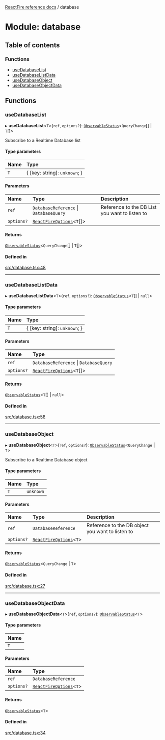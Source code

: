 [ReactFire reference docs](../README.md) / database

# Module: database

## Table of contents

### Functions

- [useDatabaseList](database.md#usedatabaselist)
- [useDatabaseListData](database.md#usedatabaselistdata)
- [useDatabaseObject](database.md#usedatabaseobject)
- [useDatabaseObjectData](database.md#usedatabaseobjectdata)

## Functions

### useDatabaseList

▸ **useDatabaseList**<`T`\>(`ref`, `options?`): [`ObservableStatus`](useObservable.md#observablestatus)<`QueryChange`[] \| `T`[]\>

Subscribe to a Realtime Database list

#### Type parameters

| Name | Type |
| :------ | :------ |
| `T` | { [key: string]: `unknown`;  } |

#### Parameters

| Name | Type | Description |
| :------ | :------ | :------ |
| `ref` | `DatabaseReference` \| `DatabaseQuery` | Reference to the DB List you want to listen to |
| `options?` | [`ReactFireOptions`](../interfaces/index.ReactFireOptions.md)<`T`[]\> |  |

#### Returns

[`ObservableStatus`](useObservable.md#observablestatus)<`QueryChange`[] \| `T`[]\>

#### Defined in

[src/database.tsx:48](https://github.com/FirebaseExtended/reactfire/blob/main/src/database.tsx#L48)

___

### useDatabaseListData

▸ **useDatabaseListData**<`T`\>(`ref`, `options?`): [`ObservableStatus`](useObservable.md#observablestatus)<`T`[] \| ``null``\>

#### Type parameters

| Name | Type |
| :------ | :------ |
| `T` | { [key: string]: `unknown`;  } |

#### Parameters

| Name | Type |
| :------ | :------ |
| `ref` | `DatabaseReference` \| `DatabaseQuery` |
| `options?` | [`ReactFireOptions`](../interfaces/index.ReactFireOptions.md)<`T`[]\> |

#### Returns

[`ObservableStatus`](useObservable.md#observablestatus)<`T`[] \| ``null``\>

#### Defined in

[src/database.tsx:58](https://github.com/FirebaseExtended/reactfire/blob/main/src/database.tsx#L58)

___

### useDatabaseObject

▸ **useDatabaseObject**<`T`\>(`ref`, `options?`): [`ObservableStatus`](useObservable.md#observablestatus)<`QueryChange` \| `T`\>

Subscribe to a Realtime Database object

#### Type parameters

| Name | Type |
| :------ | :------ |
| `T` | `unknown` |

#### Parameters

| Name | Type | Description |
| :------ | :------ | :------ |
| `ref` | `DatabaseReference` | Reference to the DB object you want to listen to |
| `options?` | [`ReactFireOptions`](../interfaces/index.ReactFireOptions.md)<`T`\> |  |

#### Returns

[`ObservableStatus`](useObservable.md#observablestatus)<`QueryChange` \| `T`\>

#### Defined in

[src/database.tsx:27](https://github.com/FirebaseExtended/reactfire/blob/main/src/database.tsx#L27)

___

### useDatabaseObjectData

▸ **useDatabaseObjectData**<`T`\>(`ref`, `options?`): [`ObservableStatus`](useObservable.md#observablestatus)<`T`\>

#### Type parameters

| Name |
| :------ |
| `T` |

#### Parameters

| Name | Type |
| :------ | :------ |
| `ref` | `DatabaseReference` |
| `options?` | [`ReactFireOptions`](../interfaces/index.ReactFireOptions.md)<`T`\> |

#### Returns

[`ObservableStatus`](useObservable.md#observablestatus)<`T`\>

#### Defined in

[src/database.tsx:34](https://github.com/FirebaseExtended/reactfire/blob/main/src/database.tsx#L34)
